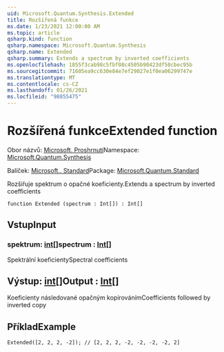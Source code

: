 ```yaml
---
uid: Microsoft.Quantum.Synthesis.Extended
title: Rozšířená funkce
ms.date: 1/23/2021 12:00:00 AM
ms.topic: article
qsharp.kind: function
qsharp.namespace: Microsoft.Quantum.Synthesis
qsharp.name: Extended
qsharp.summary: Extends a spectrum by inverted coefficients
ms.openlocfilehash: 1855f3cab98c5fbf08c4505b90423df50cbec95b
ms.sourcegitcommit: 71605ea9cc630e84e7ef29027e1f0ea06299747e
ms.translationtype: MT
ms.contentlocale: cs-CZ
ms.lasthandoff: 01/26/2021
ms.locfileid: "98855475"
---
```

# <a name="extended-function"></a><span data-ttu-id="c6a78-102">Rozšířená funkce</span><span class="sxs-lookup"><span data-stu-id="c6a78-102">Extended function</span></span>

<span data-ttu-id="c6a78-103">Obor názvů: [Microsoft. Proshrnutí](xref:Microsoft.Quantum.Synthesis)</span><span class="sxs-lookup"><span data-stu-id="c6a78-103">Namespace: [Microsoft.Quantum.Synthesis](xref:Microsoft.Quantum.Synthesis)</span></span>

<span data-ttu-id="c6a78-104">Balíček: [Microsoft.. Standard](https://nuget.org/packages/Microsoft.Quantum.Standard)</span><span class="sxs-lookup"><span data-stu-id="c6a78-104">Package: [Microsoft.Quantum.Standard](https://nuget.org/packages/Microsoft.Quantum.Standard)</span></span>


<span data-ttu-id="c6a78-105">Rozšiřuje spektrum o opačné koeficienty.</span><span class="sxs-lookup"><span data-stu-id="c6a78-105">Extends a spectrum by inverted coefficients</span></span>

```qsharp
function Extended (spectrum : Int[]) : Int[]
```


## <a name="input"></a><span data-ttu-id="c6a78-106">Vstup</span><span class="sxs-lookup"><span data-stu-id="c6a78-106">Input</span></span>

### <a name="spectrum--int"></a><span data-ttu-id="c6a78-107">spektrum: [int](xref:microsoft.quantum.lang-ref.int)[]</span><span class="sxs-lookup"><span data-stu-id="c6a78-107">spectrum : [Int](xref:microsoft.quantum.lang-ref.int)[]</span></span>

<span data-ttu-id="c6a78-108">Spektrální koeficienty</span><span class="sxs-lookup"><span data-stu-id="c6a78-108">Spectral coefficients</span></span>



## <a name="output--int"></a><span data-ttu-id="c6a78-109">Výstup: [int](xref:microsoft.quantum.lang-ref.int)[]</span><span class="sxs-lookup"><span data-stu-id="c6a78-109">Output : [Int](xref:microsoft.quantum.lang-ref.int)[]</span></span>

<span data-ttu-id="c6a78-110">Koeficienty následované opačným kopírováním</span><span class="sxs-lookup"><span data-stu-id="c6a78-110">Coefficients followed by inverted copy</span></span>

## <a name="example"></a><span data-ttu-id="c6a78-111">Příklad</span><span class="sxs-lookup"><span data-stu-id="c6a78-111">Example</span></span>

```qsharp
Extended([2, 2, 2, -2]); // [2, 2, 2, -2, -2, -2, -2, 2]
```
